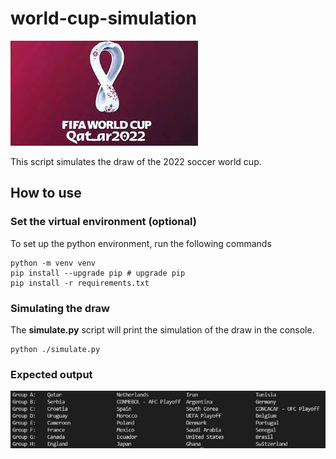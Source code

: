 # world-cup-simulation

![alt text](/images/image.jpg)

This script simulates the draw of the 2022 soccer world cup. 


## How to use

### Set the virtual environment (optional)
To set up the python environment, run the following commands

```{bash}
python -m venv venv
pip install --upgrade pip # upgrade pip
pip install -r requirements.txt
```

### Simulating the draw
The **simulate.py** script will print the simulation of the draw in the console.

```{python}
python ./simulate.py
```

### Expected output

![alt text](/images/example.jpg)







